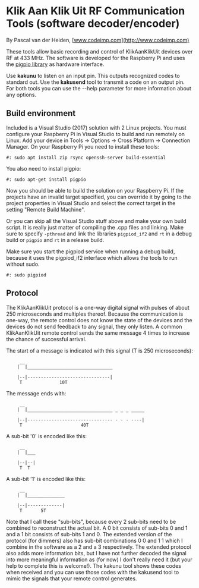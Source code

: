 Klik Aan Klik Uit RF Communication Tools (software decoder/encoder)
===================================================================
By Pascal van der Heiden, [www.codeimp.com](http://www.codeimp.com)

These tools allow basic recording and control of KlikAanKlikUit devices over RF at 433 MHz. The software is developed for the Raspberry Pi and uses the [pigpio library](http://abyz.me.uk/rpi/pigpio/) as hardware interface.

Use **kakunu** to listen on an input pin. This outputs recognized codes to standard out. Use the **kakusend** tool to transmit a code on an output pin. For both tools you can use the --help parameter for more information about any options.

## Build environment
Included is a Visual Studio (2017) solution with 2 Linux projects. You must configure your Raspberry Pi in Visual Studio to build and run remotely on Linux. Add your device in Tools -> Options -> Cross Platform -> Connection Manager. On your Raspberry Pi you need to install these tools:
```
#: sudo apt install zip rsync openssh-server build-essential
```
You also need to install pigpio:
```
#: sudo apt-get install pigpio
```
Now you should be able to build the solution on your Raspberry Pi. If the projects have an invalid target specified, you can override it by going to the project properties in Visual Studio and select the correct target in the setting "Remote Build Machine".

Or you can skip all the Visual Studio stuff above and make your own build script. It is really just matter of compiling the .cpp files and linking. Make sure to specify `-pthread` and link the libraries `pigpiod_if2` and `rt` in a debug build or `pigpio` and `rt` in a release build.

Make sure you start the pigpiod service when running a debug build, because it uses the pigpiod_if2 interface which allows the tools to run without sudo.
```
#: sudo pigpiod
```

## Protocol
The KlikAanKlikUit protocol is a one-way digital signal with pulses of about 250 microseconds and multiples thereof. Because the communication is one-way, the remote control does not know the state of the devices and the devices do not send feedback to any signal, they only listen. A common KlikAanKlikUit remote control sends the same message 4 times to increase the chance of successful arrival.

The start of a message is indicated with this signal (T is 250 microseconds):
```
	 __             
	|  |________________________________

	|--|-------------------------------|
	 T              10T
```

The message ends with:
```
	 __             
	|  |________________________________ _ _ _ _____

	|--|-------------------------------- - - - ----|
	 T                      40T
```

A sub-bit '0' is encoded like this:
```
	 __ 
	|  |___

	|--|--|
	 T  T
```


A sub-bit '1' is encoded like this:
```
	 __ 
	|  |______________

	|--|-------------|
	 T       5T
```
Note that I call these "sub-bits", because every 2 sub-bits need to be combined to reconstruct the actual bit. A 0 bit consists of sub-bits 0 and 1 and a 1 bit consists of sub-bits 1 and 0. The extended version of the protocol (for dimmers) also has sub-bit combinations 0 0 and 1 1 which I combine in the software as a 2 and a 3 respectively. The extended protocol also adds more information bits, but I have not further decoded the signal into more meaningful information as (for now) I don't really need it (but your help to complete this is welcome!). The kakunu tool shows these codes when received and you can use those codes with the kakusend tool to mimic the signals that your remote control generates.

